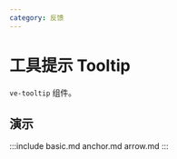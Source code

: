 ```yaml
---
category: 反馈
---
```


# 工具提示 Tooltip

`ve-tooltip` 组件。

## 演示

:::include
basic.md anchor.md
arrow.md
:::